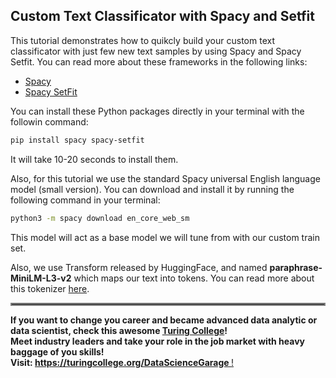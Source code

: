 <h2>Custom Text Classificator with Spacy and Setfit</h2>

<p>This tutorial demonstrates how to quikcly build your custom text classificator with just few new text samples by using Spacy and Spacy Setfit.
You can read more about these frameworks in the following links:
</p>
<ul>
<li><a href="https://spacy.io/">Spacy</a></li>
<li><a href="https://github.com/huggingface/setfit">Spacy SetFit</a></li>
</ul>

<p>You can install these Python packages directly in your terminal with the followin command:</p>

```bash
pip install spacy spacy-setfit
```
<p>It will take 10-20 seconds to install them.</p>

<p>Also, for this tutorial we use the standard Spacy universal English language model (small version). You can download and install it by running the following command in your terminal:</p>

```bash
python3 -m spacy download en_core_web_sm
```

<p>This model will act as a base model we will tune from with our custom train set.</p>

<p>Also, we use Transform released by HuggingFace, and named <b>paraphrase-MiniLM-L3-v2</b> which maps our text into tokens. You can read more about this tokenizer <a href="https://huggingface.co/sentence-transformers/paraphrase-MiniLM-L3-v2">here</a>.</p>

<hr style="border:2px solid gray">

<p><b>If you want to change you career and became advanced data analytic or data scientist, check this awesome <a href="https://turingcollege.org/DataScienceGarage">Turing College</a>!<br>
Meet industry leaders and take your role in the job market with heavy baggage of you skills!<br>
Visit: <a href="https://turingcollege.org/DataScienceGarage"</a>https://turingcollege.org/DataScienceGarage
</b>!</p>
